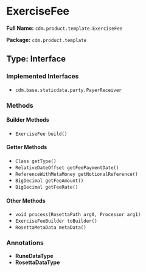 # ExerciseFee

**Full Name:** `cdm.product.template.ExerciseFee`

**Package:** `cdm.product.template`

## Type: Interface

### Implemented Interfaces

- `cdm.base.staticdata.party.PayerReceiver`

### Methods

#### Builder Methods

- `ExerciseFee build()`

#### Getter Methods

- `Class getType()`
- `RelativeDateOffset getFeePaymentDate()`
- `ReferenceWithMetaMoney getNotionalReference()`
- `BigDecimal getFeeAmount()`
- `BigDecimal getFeeRate()`

#### Other Methods

- `void process(RosettaPath arg0, Processor arg1)`
- `ExerciseFeeBuilder toBuilder()`
- `RosettaMetaData metaData()`

### Annotations

- **RuneDataType**
- **RosettaDataType**

